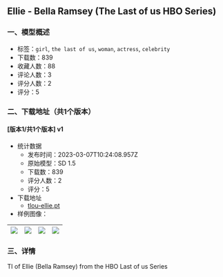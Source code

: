 ## Ellie - Bella Ramsey (The Last of us HBO Series)
### 一、模型概述

- 标签：`girl`, `the last of us`, `woman`, `actress`, `celebrity`
- 下载数：839
- 收藏人数：88
- 评论人数：3
- 评分人数：2
- 评分：5

### 二、下载地址（共1个版本）

#### [版本1/共1个版本] v1

- 统计数据
  - 发布时间：2023-03-07T10:24:08.957Z
  - 原始模型：SD 1.5
  - 下载数：839
  - 评分人数：2
  - 评分：5
- 下载地址
  - [tlou-ellie.pt](https://civitai.com/api/download/models/19772)
- 样例图像：

| <img src="https://image.civitai.com/xG1nkqKTMzGDvpLrqFT7WA/73f5ca8e-1d1b-4853-ea3a-7e6c788fad00/width=450/208207.jpeg" /> | <img src="https://image.civitai.com/xG1nkqKTMzGDvpLrqFT7WA/45992c5e-881e-4348-efe3-a5c460940100/width=450/208135.jpeg" /> | <img src="https://image.civitai.com/xG1nkqKTMzGDvpLrqFT7WA/9a7876d9-7800-41d5-afa5-5b3c0bd03000/width=450/208134.jpeg" /> | <img src="https://image.civitai.com/xG1nkqKTMzGDvpLrqFT7WA/3d475a36-6b4e-411e-7800-0dd940c57a00/width=450/208133.jpeg" /> |
| ---- | ---- | ---- | ---- |


### 三、详情
<p>TI of Ellie (Bella Ramsey) from the HBO Last of us Series</p>